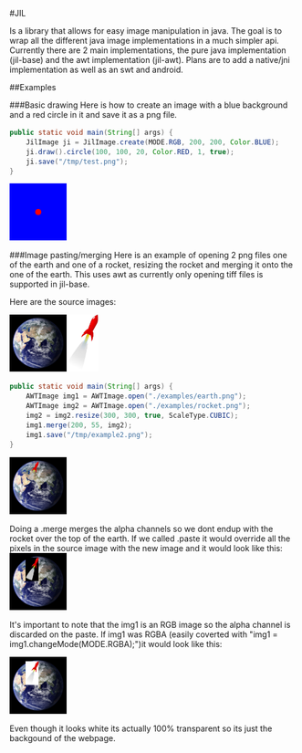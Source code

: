 #JIL

Is a library that allows for easy image manipulation in java. The goal is to wrap all the different java image implementations in a much simpler api.  Currently there are 2 main implementations, the pure java implementation (jil-base) and the awt implementation (jil-awt).  Plans are to add a native/jni implementation as well as an swt and android.

##Examples

###Basic drawing
Here is how to create an image with a blue background and a red circle in it and save it as a png file.
```java
public static void main(String[] args) {
    JilImage ji = JilImage.create(MODE.RGB, 200, 200, Color.BLUE);
    ji.draw().circle(100, 100, 20, Color.RED, 1, true);
    ji.save("/tmp/test.png");
}

```
<img src="./examples/example1.png" width="100px"/>


###Image pasting/merging
Here is an example of opening 2 png files one of the earth and one of a rocket, resizing the rocket and merging it onto the one of the earth.  This uses awt as currently only opening tiff files is supported in jil-base.

Here are the source images:

<img src="./examples/earth.png" width="100px"/><img src="./examples/rocket.png" height="100px"/>
```java
public static void main(String[] args) {
    AWTImage img1 = AWTImage.open("./examples/earth.png");
    AWTImage img2 = AWTImage.open("./examples/rocket.png");
    img2 = img2.resize(300, 300, true, ScaleType.CUBIC);
    img1.merge(200, 55, img2);
    img1.save("/tmp/example2.png");
}
```
<img src="./examples/example2.png" width="100px"/>

Doing a .merge merges the alpha channels so we dont endup with the rocket over the top of the earth.  If we called .paste it would override all the pixels in the source image with the new image and it would look like this:
<img src="./examples/example3.png" width="100px"/>

It's important to note that the img1 is an RGB image so the alpha channel is discarded on the paste.  If img1 was RGBA (easily coverted with "img1 = img1.changeMode(MODE.RGBA);")it would look like this:

<img src="./examples/example4.png" width="100px"/>

Even though it looks white its actually 100% transparent so its just the backgound of the webpage.

